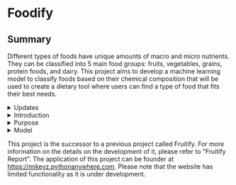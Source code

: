 # Foodify

## Summary

Different types of foods have unique amounts of macro and micro nutrients. They can be classified into 5 main food groups: fruits, vegetables, grains, protein foods, and dairy. This project aims to develop a machine learning model to classify foods based on their chemical composition that will be used to create a dietary tool where users can find a type of food that fits their best needs.

<details>
  <summary>Updates</summary>
  <ul>  
    <details>
      <summary>December 23th, 2024</summary>

  - Cleaned the SR_Legacy Table
  <br>
The SR_Legacy was especially messy and required a lot of work to re categorize/remove samples that do not fit in the 5 food groups. 
    </details>
    <details>
      <summary>December 20th, 2024</summary>

  - Initiated the cleaning process for the SR_Leagacy table
  <br>
Initial screening of the SR_Legacy Food table found it messier than the Foundations Food table. For example, for the American Indian/Alaska Native Foods category, it comprises food belonging to more than 1 food category. There are also much more irrelevant samples. 
    </details>
    <details>
      <summary>October 15th, 2024</summary>

  - Deleted duplicate samples and irrelevant samples from the Foundation Food table
  * Duplicated samples (legumes are categorized as both a vegetable and a protein, according to the FDA) in the Foundation Food table
  + Recategorized samples into the 5 main food groups in the Foundation Food table


  <br> Some duplicate samples are exact, some differ slightly for some nutrients, and some have missing values while its duplicate doesn’t. For the last case, duplicates are compared with each other from the order Calories (kcal) to Potassium (MG). Samples that have a more completed nutritional information are prioritized while its duplicate are dropped.

The previous decision to filter out cooked food is being reconsidered. It is a challenge to decide either to use uncooked foods only or most-consumed-type of foods only because cooking food alters the nutrient composition of foods. The former method is a more standardized approach because it uses the natural form of foods. This method makes an exception to Grains because grains aren’t consumed in its natural form. This method excludes dried foods. This method may be misleading because it doesn’t reflect the nutrient profile of how people usually consume that food. The latter method better reflects real life, but a large portion of the Foundations Food samples are only in its raw form. This calls for the project to branch into 2 paths for these methods. The project will currently focus on uncooked foods going forwards and will revisit the other method later on.
    </details>
    <details>
      <summary>October 14th, 2024</summary>

  - Joined the Survey Food datasets into 1 table


  <br> It is necessary to include the Survey Food dataset because they may contain food that aren’t in the Foundation Food or SR_Legacy Food. The Survey Food dataset has many categories that need to be sorted into the 5 main food groups. Upon examination of the Survey Food table, they have no data collected on its trans fat. The next steps would be cleaning of the 3 tables to remove/group foods.
    </details>
    <details>
      <summary>September 16th, 2024</summary>

  - Edited the final Foundations Food table so that it represents the raw, unfiltered data
  * Joined the SR_Legacy Food datasets into 1 table


  <br> Further examination of the data found that some foods such as meats have 2 versions: cooked and uncooked. Since all data is measured in 100 grams, the cooked food usually has more nutrients since it is more dense due to the water loss during cooking. This is problematic because it may mislead the model. To standardize, the cooked foods are filtered out and the raw forms are used to better represent what people usually see on a nutritional label. The next steps would be future data inspection and cleaning.
    </details>
    <details>
      <summary>August 15th, 2024</summary>

  - Joined the Foundation Food datasets into 1 table

  <br> The Foundation Food table only contains 1 sample per food. Examination of the joined Foundation Food Table yieled messy and disorganized data. There is a total of 358 samples before cleaning the table. It is insufficient to train a model. The next step would be to incorporate the SR_Legacy datasets into the database.
    </details>
    <details>
      <summary>August 10th, 2024</summary>
      
  - Planned developments for other food groups
  * Migrated data collection from API calls to download files
      
  <br> The developments for other food group calls for a rebranding from Fruitify to Foodify. The decision to migrate data collection from API calls to a database will prove to increase the efficiency and stability of the data.
    </details>
    <details>
      <summary>June 11th, 2024</summary>
      
  - Created a design draft for the home page using Figma
  * Created the home page using the draft
    
  <br>The design of the home page is relatively complete with the exlusion of some buttons. The only functional button, for now, is the "Fruit" button on the navigation bar which was the original project. The navigation bar serves as a quick way to access the tools for users that are already familiar with them. The "Get Started" button serves as a beginner's guide to select from the array of tools. The next step is to redesign the fruit tool such that it matches the current style of the website and to design and integrate, but without functionality, the "Get Started" Page.
    </details>
    <details>
      <summary> June 6th, 2024 </summary>
      
  - Updated the size of the value input boxes to match the size of the average input
  * Increased the size of the percent input boxes
    
  <br>The function for the fruit tool is mostly complete. The UI can be improved with the addition of buttons and the model can be improved through further optimization and analaysis. To increase the usefullness of this tool, we can broaden the fruit types. We can build a similar food predictor for all types of food including meats, dairy, vegetable, etc. The next step is to build a functional website that houses these tools.
  </details>
  
  </ul>

</details>
<details>
  <summary>Introduction</summary>
  Most foods can be classified into 5 main food groups: fruits, vegetables, grains, protein foods, and dairy. These food groups are differentiable from each other and possess unique compositions of nutrients. For example, fruits typically have potassium, dietary fiber, vitamin C and no cholestrol. On the other hand, dairy food have calicum, potassium, and no dietary fiber.
</details>

<details>
  <summary>Purpose</summary>

   This project aims to help people that want to get their food intake that suits their nutritional needs down to the digits. It can also serve as an educational tool for students to better undestand the composition of different types of food. The practical portion of this project is a US FDA Nutrition label where users can input values for certain nutrients.
</details>

<details>
  <summary>Model</summary>
  FOR THE FRUIT MODEL: By analyzing the results of certain techniques of handling missing data, feature selection, and sample selection, a random forest model was developed at a 79.33% accuracy with the following hypter parameters: max_depth=5, max_features='log2', n_estimators=175, random_state=11.
</details>

This project is the successor to a previous project called Fruitify. For more information on the details on the development of it, please refer to "Fruitify Report".
The application of this project can be founder at https://mikeyz.pythonanywhere.com. Please note that the website has limited functionality as it is under development.
